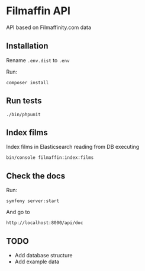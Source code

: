 # Filmaffin API

API based on Filmaffinity.com data

## Installation

Rename `.env.dist` to `.env`

Run:
```
composer install
```

## Run tests
```
./bin/phpunit
```

## Index films
Index films in Elasticsearch reading from DB executing
```
bin/console filmaffin:index:films
```

## Check the docs
Run:
```
symfony server:start
```

And go to
```
http://localhost:8000/api/doc
```

## TODO

* Add database structure
* Add example data
